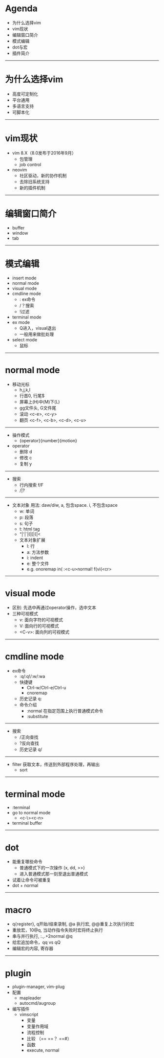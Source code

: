 # Agenda
  - 为什么选择vim
  - vim现状
  - 编辑窗口简介
  - 模式编辑
  - dot与宏
  - 插件简介

<!--
  Note:
  刚学几个月, 有些内容可能不大准确^.^
  -->
  
  ---
  
# 为什么选择vim
  - 高度可定制化
  - 平台通用
  - 多语言支持
  - 可脚本化

  ---

# vim现状
  - vim 8.X（8.0发布于2016年9月）
    + 包管理
    + job control
  - neovim
    + 社区驱动，新的协作机制
    + 去除旧系统支持
    + 新的插件机制
<!--
  Note:
  大体上开发活跃，项目较健康，值的投资学一下。
  -->

  ---

# 编辑窗口简介
  - buffer
  - window
  - tab

<!--
  Note:
  buffer文件在内存中的表示
  window是buffer的窗口/viewport, 一个buffer可以被多个window view
  tab是一种管理window的方式
  -->

  ---

# 模式编辑
  - insert mode
  - normal mode
  - visual mode
  - cmdline mode
    + : ex命令
    + /？搜索
    + !过滤
  - terminal mode
  - ex mode
    + Q进入，visual退出
    + 一般用来做批处理
  - select mode
    + 鼠标

<!--
  Note:
  ex是vi之前的行编辑器，是对ed的改进
  @: 重复ex命令
  -->

  ---

# normal mode
  - 移动光标
    + h,j,k,l
    + 行首0, 行尾$
    + 屏幕上(H)中(M)下(L)
    + gg文件头, G文件尾
    + 滚动 \<c-e\>, \<c-y\>
    + 翻页 \<c-f\>, \<c-b\>, \<c-d\>, \<c-u\>

  ---

  - 操作模式
    + {operator}{number}{motion}
  - operator
    + 删除 d
    + 修改 c
    + 复制 y

  ---

  - 搜索
    + 行内搜索 f/F
    + /|?

  ---

  - 文本对象
    用法: daw/diw, a, 包含space. i, 不包含space
    + w: 单词
    + p: 段落
    + s: 句子
    + t: html tag
    + "|'|`|(|[|{|<
    + 文本对象扩展
      + l: 行
      + a: 方法参数
      + i: indent
      + e: 整个文件
      + e.g.
        onoremap in( :\<c-u\>normal! f(vi(\<cr\>
<!--
  Note:
  重复的操作符表示对当前行操作，dd/cc/yy
  -->

  ---

# visual mode
  - 区别: 先选中再通过operator操作，选中文本
  - 三种可视模式
    + v: 面向字符的可视模式
    + V: 面向行的可视模式
    + \<C-v\>: 面向列的可视模式
<!--
  Note:
  o: 切换选区的活动端
  gv: 重选上次高亮选区
  只要可能最好用操作符命令，而不是可视模式
  -->

  ---

# cmdline mode 
  - ex命令
    + :q/:q!/:w/:wa
    + 快捷键
      * Ctrl-w/Ctrl-e/Ctrl-u
      * cnoremap
    + 历史记录 q:
    + 命令介绍
      * :normal 在指定范围上执行普通模式命令
      * :substitute
      
  ---
      
  - 搜索
    + /正向查找
    + ?反向查找
    + 历史记录 q/

---

  - filter 获取文本，传送到外部程序处理，再输出
    + sort

<!--
  Note:
  搜索
  1. 正则magic, nomagic, very magic
  指定范围
  1. 可视模式选择
  2. :{start},{end} e.g.  :.,5p  .代表当前行，$代表行尾，%代表整个文件
  -->

  ---

# terminal mode
  - :terminal
  - go to normal mode
    + \<c-\\>\<c-n\>
  - terminal buffer

---

# dot
  - 能重复哪些命令
    + 普通模式下的一次操作 (x, dd, \>\>)
    + 进入普通模式那一刻至退出普通模式
  - 试着让命令可被重复
  - dot + normal

---

# macro
  - q{register}, q开始/结束录制, @a 执行宏, @@重复上次执行的宏
  - 重放宏，10@q, 当动作指令失败时宏将终止执行
  - 串与并行执行, :.,.+2normal @q
  - 给宏追加命令，qq vs qQ
  - 编辑宏的内容, 寄存器

<!--
  Note:
  无名寄存器 "
  复制专用寄存器 0
  系统剪贴版 +
  表达式寄存器
-->

---

# plugin
  - plugin-manager, vim-plug
  - 配置
    * mapleader
    * autocmd/augroup
  - 编写插件
    + vimscript
      * 变量
      <!--
		1. let a=0
		2. 选项 let &textwidth = 100
		3. 本地选项 let &l:number = 1
		4. 作为变量的寄存器 let &a = 1
		5. 变量类型：Number/Float/String/列表  -->
	  * 变量作用域
	  <!--
		1. 局部变量（字母冒号开头） let b:hello = "world"  -->
	  * 流程控制
	  * 比较 （== ==？ ==#）
	  * 函数
	  <!--
		1. 函数名首字母大写
		2. 函数默认返回值为0
		3. 调用方式， call Foo(), 或者用在表达式中：echom Foo()  
		4. 函数参数 a:name
		5. 可变参数 a:000
		6. 函数参数不能赋值  
		7. 内置函数-->
      * execute, normal  







  
